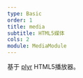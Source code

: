 ```yaml
---
type: Basic
order: 1
title: media
subtitle: HTML5媒体
cols: 2
module: MediaModule
---
```


基于 [plyr](https://github.com/sampotts/plyr) HTML5播放器。

